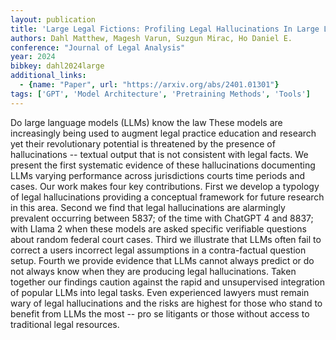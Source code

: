 ```yaml
---
layout: publication
title: 'Large Legal Fictions: Profiling Legal Hallucinations In Large Language Models'
authors: Dahl Matthew, Magesh Varun, Suzgun Mirac, Ho Daniel E.
conference: "Journal of Legal Analysis"
year: 2024
bibkey: dahl2024large
additional_links:
  - {name: "Paper", url: "https://arxiv.org/abs/2401.01301"}
tags: ['GPT', 'Model Architecture', 'Pretraining Methods', 'Tools']
---
```

Do large language models (LLMs) know the law These models are increasingly being used to augment legal practice education and research yet their revolutionary potential is threatened by the presence of hallucinations -- textual output that is not consistent with legal facts. We present the first systematic evidence of these hallucinations documenting LLMs varying performance across jurisdictions courts time periods and cases. Our work makes four key contributions. First we develop a typology of legal hallucinations providing a conceptual framework for future research in this area. Second we find that legal hallucinations are alarmingly prevalent occurring between 5837; of the time with ChatGPT 4 and 8837; with Llama 2 when these models are asked specific verifiable questions about random federal court cases. Third we illustrate that LLMs often fail to correct a users incorrect legal assumptions in a contra-factual question setup. Fourth we provide evidence that LLMs cannot always predict or do not always know when they are producing legal hallucinations. Taken together our findings caution against the rapid and unsupervised integration of popular LLMs into legal tasks. Even experienced lawyers must remain wary of legal hallucinations and the risks are highest for those who stand to benefit from LLMs the most -- pro se litigants or those without access to traditional legal resources.
